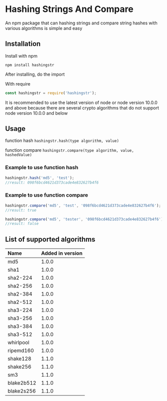 # Hashing Strings And Compare

An npm package that can hashing strings and compare string hashes with various algorithms is simple and easy

## Installation
Install with npm
```console
npm install hashingstr
```

After installing, do the import

With require
```javascript
const hashingstr = require('hashingstr');
```

It is recommended to use the latest version of node or node version 10.0.0 and above because there are several crypto algorithms that do not support node version 10.0.0 and below

## Usage

function hash `hashingstr.hash(type algorithm, value)`

function compare `hashingstr.compare(type algorithm, value, hashedValue)`

### Example to use function hash
```javascript
hashingstr.hash('md5', 'test');
//result: 098f6bcd4621d373cade4e832627b4f6
```

### Example to use function compare
```javascript
hashingstr.compare('md5', 'test', '098f6bcd4621d373cade4e832627b4f6');
//result: true

hashingstr.compare('md5', 'tester', '098f6bcd4621d373cade4e832627b4f6');
//result: false
```

## List of supported algorithms
| Name       | Added in version |
| :--------  | :--------------- |
| md5        | 1.0.0            |
| sha1       | 1.0.0            |
| sha2-224   | 1.0.0            |
| sha2-256   | 1.0.0            |
| sha2-384   | 1.0.0            |
| sha2-512   | 1.0.0            |
| sha3-224   | 1.0.0            |
| sha3-256   | 1.0.0            |
| sha3-384   | 1.0.0            |
| sha3-512   | 1.0.0            |
| whirlpool  | 1.0.0            |
| ripemd160  | 1.0.0            |
| shake128   | 1.1.0            |
| shake256   | 1.1.0            |
| sm3        | 1.1.0            |
| blake2b512 | 1.1.0            |
| blake2s256 | 1.1.0            |